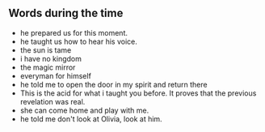 ## Words during the time
- he prepared us for this moment.
- he taught us how to hear his voice.
- the sun is tame
- i have no kingdom
- the magic mirror
- everyman for himself
- he told me to open the door in my spirit and return there
- This is the acid for what i taught you before. It proves that the previous revelation was real.
- she can come home and play with me.
- he told me don't look at Olivia, look at him.
